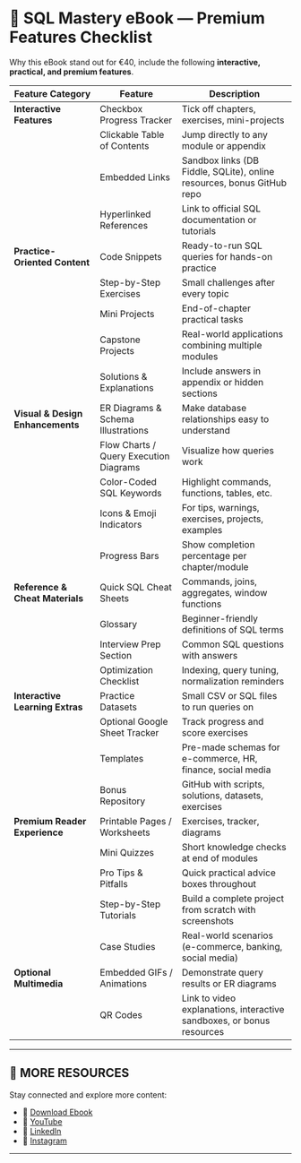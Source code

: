 # 💎 SQL Mastery eBook — Premium Features Checklist

Why this eBook stand out for €40, include the following **interactive, practical, and premium features**. 

| Feature Category | Feature | Description |
|-----------------|---------|-------------|
| **Interactive Features** | Checkbox Progress Tracker | Tick off chapters, exercises, mini-projects |
|  | Clickable Table of Contents | Jump directly to any module or appendix |
|  | Embedded Links | Sandbox links (DB Fiddle, SQLite), online resources, bonus GitHub repo |
|  | Hyperlinked References | Link to official SQL documentation or tutorials |
| **Practice-Oriented Content** | Code Snippets | Ready-to-run SQL queries for hands-on practice |
|  | Step-by-Step Exercises | Small challenges after every topic |
|  | Mini Projects | End-of-chapter practical tasks |
|  | Capstone Projects | Real-world applications combining multiple modules |
|  | Solutions & Explanations | Include answers in appendix or hidden sections |
| **Visual & Design Enhancements** | ER Diagrams & Schema Illustrations | Make database relationships easy to understand |
|  | Flow Charts / Query Execution Diagrams | Visualize how queries work |
|  | Color-Coded SQL Keywords | Highlight commands, functions, tables, etc. |
|  | Icons & Emoji Indicators | For tips, warnings, exercises, projects, examples |
|  | Progress Bars | Show completion percentage per chapter/module |
| **Reference & Cheat Materials** | Quick SQL Cheat Sheets | Commands, joins, aggregates, window functions |
|  | Glossary | Beginner-friendly definitions of SQL terms |
|  | Interview Prep Section | Common SQL questions with answers |
|  | Optimization Checklist | Indexing, query tuning, normalization reminders |
| **Interactive Learning Extras** | Practice Datasets | Small CSV or SQL files to run queries on |
|  | Optional Google Sheet Tracker | Track progress and score exercises |
|  | Templates | Pre-made schemas for e-commerce, HR, finance, social media |
|  | Bonus Repository | GitHub with scripts, solutions, datasets, exercises |
| **Premium Reader Experience** | Printable Pages / Worksheets | Exercises, tracker, diagrams |
|  | Mini Quizzes | Short knowledge checks at end of modules |
|  | Pro Tips & Pitfalls | Quick practical advice boxes throughout |
|  | Step-by-Step Tutorials | Build a complete project from scratch with screenshots |
|  | Case Studies | Real-world scenarios (e-commerce, banking, social media) |
| **Optional Multimedia** | Embedded GIFs / Animations | Demonstrate query results or ER diagrams |
|  | QR Codes | Link to video explanations, interactive sandboxes, or bonus resources |

---
## 🔗 **MORE RESOURCES** 
Stay connected and explore more content:

- 📕 [Download Ebook](https://code4coin.gumroad.com/)
- 🎥 [YouTube](https://www.youtube.com/@code4coin)
- 💼 [LinkedIn](https://www.linkedin.com/in/nitin22/)
- 📸 [Instagram](https://www.instagram.com/code4coin/)
  
---

